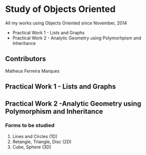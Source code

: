 # Study of Objects Oriented

All my works using Objects Oriented since November, 2014

+ Practical Work 1 - Lists and Graphs
+ Practical Work 2 - Analytic Geometry using Polymorhpism and Inheritance

## Contributors

Matheus Ferreira Marques

## Practical Work 1 - Lists and Graphs


## Practical Work 2 -Analytic Geometry using Polymorphism and Inheritance

### Forms to be studied

1. Lines and Circles (1D)
2. Retangle, Triangle, Disc (2D)
3. Cube, Sphere (3D)



